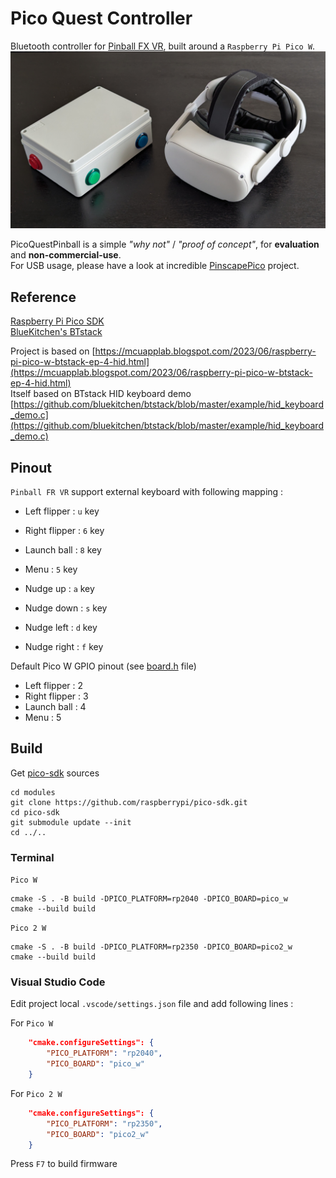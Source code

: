 # Pico Quest Controller

Bluetooth controller for [Pinball FX VR](https://www.meta.com/fr-fr/experiences/pinball-fx-vr/7255396864545733/), built around a `Raspberry Pi Pico W`.  
![PincoQuestPinball](assets/picoquestpinball.png)  

PicoQuestPinball is a simple *"why not"* / *"proof of concept"*, for **evaluation** and **non-commercial-use**.  
For USB usage, please have a look at incredible [PinscapePico](https://github.com/mjrgh/PinscapePico) project.

## Reference

[Raspberry Pi Pico SDK](https://github.com/raspberrypi/pico-sdk)  
[BlueKitchen's BTstack](https://github.com/bluekitchen/btstack)  

Project is based on [https://mcuapplab.blogspot.com/2023/06/raspberry-pi-pico-w-btstack-ep-4-hid.html](https://mcuapplab.blogspot.com/2023/06/raspberry-pi-pico-w-btstack-ep-4-hid.html)  
Itself based on BTstack HID keyboard demo [https://github.com/bluekitchen/btstack/blob/master/example/hid_keyboard_demo.c](https://github.com/bluekitchen/btstack/blob/master/example/hid_keyboard_demo.c)

## Pinout

`Pinball FR VR` support external keyboard with following mapping :
- Left flipper : ` u ` key
- Right flipper : ` 6 ` key
- Launch ball :  ` 8 ` key
- Menu :  ` 5 ` key

- Nudge up : ` a ` key
- Nudge down : ` s ` key
- Nudge left : ` d ` key
- Nudge right : ` f ` key
  
Default Pico W GPIO pinout (see [board.h](firmware/board.h) file)
- Left flipper : 2
- Right flipper : 3
- Launch ball : 4
- Menu : 5

## Build

Get [pico-sdk](https://github.com/raspberrypi/pico-sdk) sources  

```shell
cd modules
git clone https://github.com/raspberrypi/pico-sdk.git
cd pico-sdk
git submodule update --init
cd ../..
```

### Terminal

`Pico W`

```shell
cmake -S . -B build -DPICO_PLATFORM=rp2040 -DPICO_BOARD=pico_w
cmake --build build
```

`Pico 2 W`

```shell
cmake -S . -B build -DPICO_PLATFORM=rp2350 -DPICO_BOARD=pico2_w
cmake --build build
```

### Visual Studio Code

Edit project local `.vscode/settings.json` file and add following lines :

For  `Pico W`

```json
    "cmake.configureSettings": {
        "PICO_PLATFORM": "rp2040",
        "PICO_BOARD": "pico_w"
    }
```

For `Pico 2 W`

```json
    "cmake.configureSettings": {
        "PICO_PLATFORM": "rp2350",
        "PICO_BOARD": "pico2_w"
    }
```

Press `F7` to build firmware
